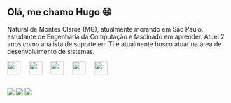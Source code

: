 ## Olá, me chamo Hugo 😄 

Natural de Montes Claros (MG), atualmente morando em São Paulo, estudante de Engenharia da Computação e fascinado em aprender. Atuei 2 anos como analista de suporte em TI e atualmente busco atuar na área de desenvolvimento de sistemas.
<br>

<img loading="lazy" src="https://cdn.jsdelivr.net/gh/devicons/devicon/icons/javascript/javascript-original.svg" width="30" height="30" /> &nbsp; &nbsp; <img loading="lazy" src="https://cdn.jsdelivr.net/gh/devicons/devicon/icons/html5/html5-original.svg" width="30" height="30" /> &nbsp; &nbsp; <img loading="lazy" src="https://cdn.jsdelivr.net/gh/devicons/devicon/icons/css3/css3-original.svg" width="30" height="30" /> &nbsp; &nbsp; <img loading="lazy" src="https://cdn.jsdelivr.net/gh/devicons/devicon/icons/linux/linux-original.svg" width="30" height="30" /> &nbsp; &nbsp; <img oading="lazy" src="https://cdn.jsdelivr.net/gh/devicons/devicon/icons/mysql/mysql-original.svg" width="30" height="30" />
<br>
##
<div>
<a href="https://instagram.com/hugo_ragelli" target="_blank"><img loading="lazy" src="https://img.shields.io/badge/-Instagram-%23E4405F?style=for-the-badge&logo=instagram&logoColor=white" target="_blank"></a>
<a href = "mailto:hugoragelli3@gmail.com"><img loading="lazy" src="https://img.shields.io/badge/Gmail-D14836?style=for-the-badge&logo=gmail&logoColor=white" target="_blank"></a>
<a href="https://www.linkedin.com/in/hugo-ragelli-andrade-7a95601b3" target="_blank"><img loading="lazy" src="https://img.shields.io/badge/-LinkedIn-%230077B5?style=for-the-badge&logo=linkedin&logoColor=white" target="_blank"></a>   
</div>

